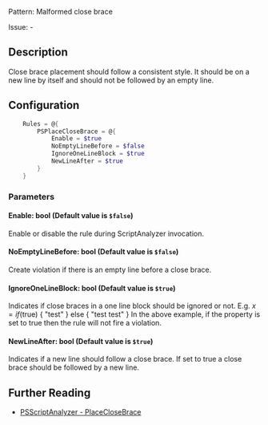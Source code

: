 Pattern: Malformed close brace

Issue: -

## Description

Close brace placement should follow a consistent style. It should be on a new line by itself and should not be followed by an empty line.

## Configuration

```powershell
    Rules = @{
        PSPlaceCloseBrace = @{
            Enable = $true
            NoEmptyLineBefore = $false
            IgnoreOneLineBlock = $true
            NewLineAfter = $true
        }
    }
```

### Parameters

#### Enable: bool (Default value is `$false`)

Enable or disable the rule during ScriptAnalyzer invocation.

#### NoEmptyLineBefore: bool (Default value is `$false`)

Create violation if there is an empty line before a close brace.

#### IgnoreOneLineBlock: bool (Default value is `$true`)

Indicates if close braces in a one line block should be ignored or not.
E.g. $x = if ($true) { "test" } else { "test test" }
In the above example, if the property is set to true then the rule will not fire a violation.

#### NewLineAfter: bool (Default value is `$true`)

Indicates if a new line should follow a close brace. If set to true a close brace should be followed by a new line.

## Further Reading

* [PSScriptAnalyzer - PlaceCloseBrace](https://github.com/PowerShell/PSScriptAnalyzer/tree/master/docs/Rules/PlaceCloseBrace.md)